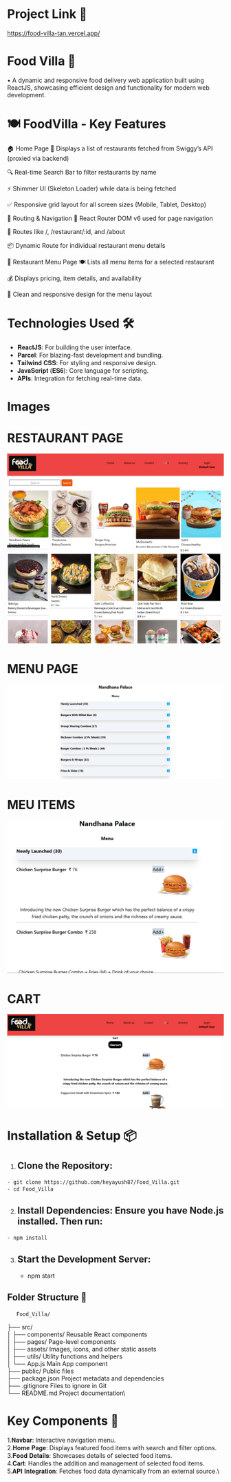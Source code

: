 # Project Link 🔗
 https://food-villa-tan.vercel.app/

# Food Villa 🍴
   • A dynamic and responsive food delivery web application built using ReactJS, showcasing efficient design and functionality for modern web development.

# 🍽️ FoodVilla - Key Features
🏠 Home Page
🍴 Displays a list of restaurants fetched from Swiggy’s API (proxied via backend)

🔍 Real-time Search Bar to filter restaurants by name

⚡ Shimmer UI (Skeleton Loader) while data is being fetched

✅ Responsive grid layout for all screen sizes (Mobile, Tablet, Desktop)

🧭 Routing & Navigation
🔗 React Router DOM v6 used for page navigation

📄 Routes like /, /restaurant/:id, and /about

📦 Dynamic Route for individual restaurant menu details

🍛 Restaurant Menu Page
🍽️ Lists all menu items for a selected restaurant

💰 Displays pricing, item details, and availability

🎨 Clean and responsive design for the menu layout



# Technologies Used 🛠️
  - 𝐑𝐞𝐚𝐜𝐭𝐉𝐒: For building the user interface.
  - 𝐏𝐚𝐫𝐜𝐞𝐥: For blazing-fast development and bundling.
  - 𝐓𝐚𝐢𝐥𝐰𝐢𝐧𝐝 𝐂𝐒𝐒: For styling and responsive design.
  - 𝐉𝐚𝐯𝐚𝐒𝐜𝐫𝐢𝐩𝐭 (𝐄𝐒𝟔): Core language for scripting.
  - 𝐀𝐏𝐈𝐬: Integration for fetching real-time data.

# Images 


# RESTAURANT PAGE
![Alt text](https://github.com/heyayush87/Food_Villa/blob/d04f673eb4b2c139fd88e6309ef391da11fa4509/Screenshot%202024-12-10%20193425.png)
![Alt text](https://github.com/heyayush87/Food_Villa/blob/4ba0d08a15c5fda346734cbf9e60460968f981bb/Screenshot%202024-12-10%20193402.png)



# MENU PAGE
  ![Alt text](https://github.com/heyayush87/Food_Villa/blob/693f1c8a83ca390dafc5075139625c79df72fc7b/Screenshot%202024-12-10%20193450.png)

  
  
#  MEU ITEMS
  ![Alt text](https://github.com/heyayush87/Food_Villa/blob/64f48ce45d36493b63d3eda7da039c01d2970bc7/Screenshot%202024-12-10%20193514.png)


# CART
  ![Alt text](https://github.com/heyayush87/Food_Villa/blob/f3cb11698c47161b9691f6773643ec9aa8fe12c7/Screenshot%202024-12-10%20193548.png)

  


 # Installation & Setup 📦

  1. ## Clone the Repository: 
    - git clone https://github.com/heyayush87/Food_Villa.git
    - cd Food_Villa 

  2. ## Install Dependencies: Ensure you have Node.js installed. Then run:
    - npm install

  3. ## Start the Development Server:
     - npm start
       
  ## Folder Structure 📁

       Food_Villa/
├── src/ \
│   ├── components/         Reusable React components\
│   ├── pages/              Page-level components\
│   ├── assets/             Images, icons, and other static assets\
│   ├── utils/              Utility functions and helpers\
│   └── App.js              Main App component\
├── public/                 Public files\
├── package.json            Project metadata and dependencies\
├── .gitignore              Files to ignore in Git\
└── README.md               Project documentation\


# Key Components 🧩

 1.𝐍𝐚𝐯𝐛𝐚𝐫: Interactive navigation menu.\
 2.𝐇𝐨𝐦𝐞 𝐏𝐚𝐠𝐞: Displays featured food items with search and filter options.\
 3.𝐅𝐨𝐨𝐝 𝐃𝐞𝐭𝐚𝐢𝐥𝐬: Showcases details of selected food items.\
 4.𝐂𝐚𝐫𝐭: Handles the addition and management of selected food items.\
 5.𝐀𝐏𝐈 𝐈𝐧𝐭𝐞𝐠𝐫𝐚𝐭𝐢𝐨𝐧: Fetches food data dynamically from an external source.\
